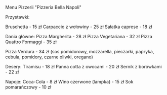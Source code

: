 Menu Pizzerii 
"Pizzeria Bella Napoli"

Przystawki:

Bruschetta - 15 zł
Carpaccio z wołowiny - 25 zł
Sałatka caprese - 18 zł

Dania główne:
Pizza Margherita - 28 zł
Pizza Vegetariana - 32 zł
Pizza Quattro Formaggi - 35 zł

Pizza Verdura - 34 zł (sos pomidorowy, mozzarella, pieczarki, papryka, cebula, pomidory, czarne oliwki, oregano)

Desery:
Tiramisu - 18 zł
Panna cotta z owocami - 20 zł
Sernik z borówkami - 22 zł

Napoje:
Coca-Cola - 8 zł
Wino czerwone (lampka) - 15 zł
Sok pomarańczowy - 10 zł
